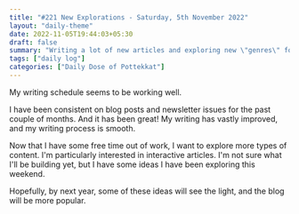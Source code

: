 ```yaml
---
title: "#221 New Explorations - Saturday, 5th November 2022"
layout: "daily-theme"
date: 2022-11-05T19:44:03+05:30
draft: false
summary: "Writing a lot of new articles and exploring new \"genres\" for articles."
tags: ["daily log"]
categories: ["Daily Dose of Pottekkat"]
---
```


My writing schedule seems to be working well.

I have been consistent on blog posts and newsletter issues for the past couple of months. And it has been great! My writing has vastly improved, and my writing process is smooth.

Now that I have some free time out of work, I want to explore more types of content. I'm particularly interested in interactive articles. I'm not sure what I'll be building yet, but I have some ideas I have been exploring this weekend.

Hopefully, by next year, some of these ideas will see the light, and the blog will be more popular.

